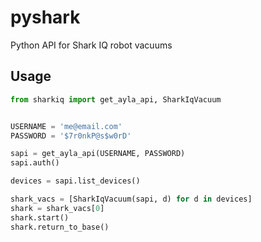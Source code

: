 # pyshark
Python API for Shark IQ robot vacuums


## Usage
```python
from sharkiq import get_ayla_api, SharkIqVacuum


USERNAME = 'me@email.com'
PASSWORD = '$7r0nkP@s$w0rD'

sapi = get_ayla_api(USERNAME, PASSWORD)
sapi.auth()

devices = sapi.list_devices()

shark_vacs = [SharkIqVacuum(sapi, d) for d in devices]
shark = shark_vacs[0]
shark.start()
shark.return_to_base()
```

